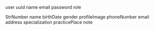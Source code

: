 user
uuid
name
email
password
role

StrNumber
name
birthDate
gender
profileImage
phoneNumber
email
address
specialization
practicePlace
note
